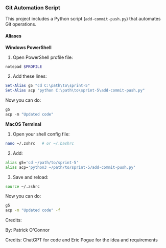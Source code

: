 ### Git Automation Script

This project includes a Python script (`add-commit-push.py`) that automates Git operations.

#### Aliases

**Windows PowerShell**

1. Open PowerShell profile file:
```powershell
notepad $PROFILE
```
2. Add these lines:
```powershell
Set-Alias g5 "cd C:\path\to\sprint-5"
Set-Alias acp "python C:\path\to\sprint-5\add-commit-push.py"
```
Now you can do:
```powershell
g5
acp -m "Updated code"
```
**MacOS Terminal**

1. Open your shell config file:
```bash
nano ~/.zshrc   # or ~/.bashrc
```
2. Add:
```bash
alias g5='cd ~/path/to/sprint-5'
alias acp='python3 ~/path/to/sprint-5/add-commit-push.py'
```
3. Save and reload:
```bash
source ~/.zshrc
```
Now you can do:
```bash
g5
acp -m "Updated code" -f
```
Credits:

By: Patrick O'Connor

Credits: ChatGPT for code and Eric Pogue for the idea and requirements
